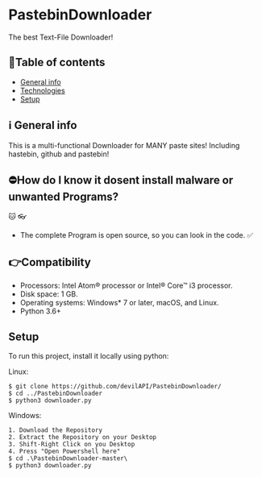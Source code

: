 # PastebinDownloader
The best Text-File Downloader!

## 📑Table of contents
* [General info](#ℹ%EF%B8%8F-general-info)
* [Technologies](#technologies)
* [Setup](#setup)

## ℹ️ General info
This is a multi-functional Downloader for MANY paste sites! Including hastebin, github and pastebin!
	
  
## ⛔How do I know it dosent install malware or unwanted Programs?
🐱 👓
- The complete Program is open source, so you can look in the code. ✅

## 👉Compatibility

- Processors: Intel Atom® processor or Intel® Core™ i3 processor.
- Disk space: 1 GB.
- Operating systems: Windows* 7 or later, macOS, and Linux.
- Python 3.6+
	
## Setup
To run this project, install it locally using python:


Linux: 
```
$ git clone https://github.com/devilAPI/PastebinDownloader/
$ cd ../PastebinDownloader
$ python3 downloader.py
```

Windows: 
```
1. Download the Repository
2. Extract the Repository on your Desktop
3. Shift-Right Click on you Desktop
4. Press "Open Powershell here"
$ cd .\PastebinDownloader-master\
$ python3 downloader.py
```
